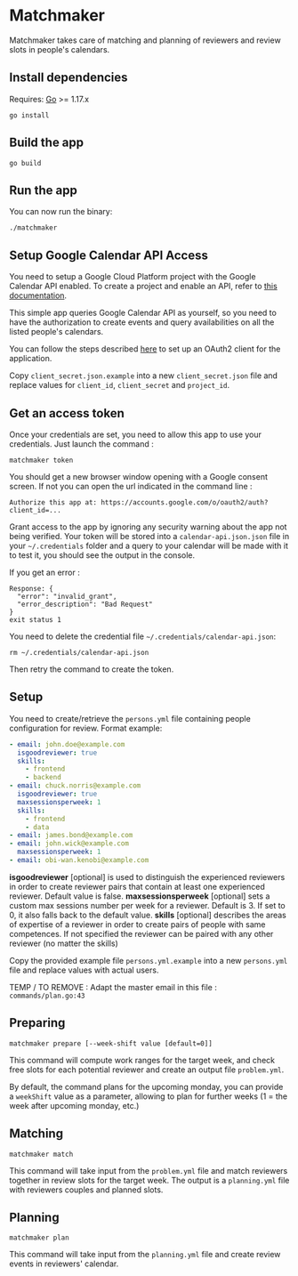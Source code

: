 # Matchmaker

Matchmaker takes care of matching and planning of reviewers and review slots in people's calendars.

## Install dependencies

Requires: [Go](https://golang.org/dl/) >= 1.17.x

    go install

## Build the app

    go build

## Run the app

You can now run the binary:

    ./matchmaker


## Setup Google Calendar API Access

You need to setup a Google Cloud Platform project with the Google Calendar API enabled.
To create a project and enable an API, refer to [this documentation](https://developers.google.com/workspace/guides/create-project).

This simple app queries Google Calendar API as yourself, so you need to
have the authorization to create events and query availabilities on all the listed people's calendars.

You can follow the steps described [here](https://github.com/googleapis/google-api-nodejs-client#oauth2-client) to 
set up an OAuth2 client for the application.

Copy `client_secret.json.example` into a new `client_secret.json` file and replace values 
for `client_id`, `client_secret` and `project_id`.

## Get an access token

Once your credentials are set, you need to allow this app to use your
credentials. Just launch the command :

    matchmaker token

You should get a new browser window opening with a Google consent screen. If not you can 
open the url indicated in the command line :

    Authorize this app at: https://accounts.google.com/o/oauth2/auth?client_id=...

Grant access to the app by ignoring any security warning about the app not being verified.
Your token will be stored into a `calendar-api.json.json` file in your `~/.credentials` folder and a query to your
calendar will be made with it to test it, you should see the output in the console.

If you get an error :

    Response: {
      "error": "invalid_grant",
      "error_description": "Bad Request"
    }
    exit status 1


You need to delete the credential file `~/.credentials/calendar-api.json`:

    rm ~/.credentials/calendar-api.json

Then retry the command to create the token.

## Setup

You need to create/retrieve the `persons.yml` file containing people configuration for review.
Format example:
```yaml
- email: john.doe@example.com
  isgoodreviewer: true
  skills:
    - frontend
    - backend
- email: chuck.norris@example.com
  isgoodreviewer: true
  maxsessionsperweek: 1
  skills:
    - frontend
    - data
- email: james.bond@example.com
- email: john.wick@example.com
  maxsessionsperweek: 1
- email: obi-wan.kenobi@example.com
```
**isgoodreviewer** [optional] is used to distinguish the experienced reviewers in order to create reviewer pairs 
that contain at least one experienced reviewer. Default value is false.
**maxsessionsperweek** [optional] sets a custom max sessions number per week for a reviewer. Default is 3. 
If set to 0, it also falls back to the default value.
**skills** [optional] describes the areas of expertise of a reviewer in order to create pairs of people with 
same competences. If not specified the reviewer can be paired with any other reviewer (no matter the skills)

Copy the provided example file `persons.yml.example` into a new `persons.yml` file and replace values with actual users.

TEMP / TO REMOVE :
Adapt the master email in this file : `commands/plan.go:43`

## Preparing

    matchmaker prepare [--week-shift value [default=0]]

This command will compute work ranges for the target week, and check free slots for each potential
reviewer and create an output file `problem.yml`.

By default, the command plans for the upcoming monday, you can provide a `weekShift` value as a parameter, allowing
to plan for further weeks (1 = the week after upcoming monday, etc.)

## Matching

    matchmaker match

This command will take input from the `problem.yml` file and match reviewers together in review slots for the target week.
The output is a `planning.yml` file with reviewers couples and planned slots.

## Planning

    matchmaker plan

This command will take input from the `planning.yml` file and create review events in reviewers' calendar.
